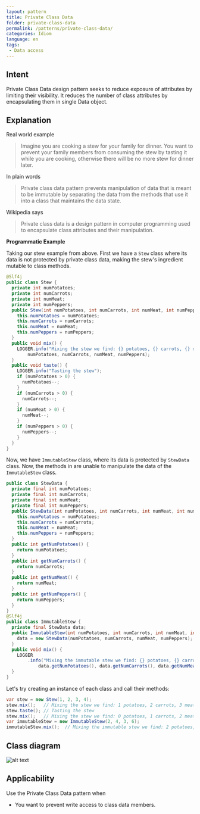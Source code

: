 ```yaml
---
layout: pattern
title: Private Class Data
folder: private-class-data
permalink: /patterns/private-class-data/
categories: Idiom
language: en
tags:
 - Data access
---
```


## Intent

Private Class Data design pattern seeks to reduce exposure of attributes by limiting their 
visibility. It reduces the number of class attributes by encapsulating them in single Data object.

## Explanation

Real world example

> Imagine you are cooking a stew for your family for dinner. You want to prevent your family members 
> from consuming the stew by tasting it while you are cooking, otherwise there will be no more stew 
> for dinner later.

In plain words

> Private class data pattern prevents manipulation of data that is meant to be immutable by 
> separating the data from the methods that use it into a class that maintains the data state.

Wikipedia says

> Private class data is a design pattern in computer programming used to encapsulate class 
> attributes and their manipulation.

**Programmatic Example**

Taking our stew example from above. First we have a `Stew` class where its data is not protected by 
private class data, making the stew's ingredient mutable to class methods. 

```java
@Slf4j
public class Stew {
  private int numPotatoes;
  private int numCarrots;
  private int numMeat;
  private int numPeppers;
  public Stew(int numPotatoes, int numCarrots, int numMeat, int numPeppers) {
    this.numPotatoes = numPotatoes;
    this.numCarrots = numCarrots;
    this.numMeat = numMeat;
    this.numPeppers = numPeppers;
  }
  public void mix() {
    LOGGER.info("Mixing the stew we find: {} potatoes, {} carrots, {} meat and {} peppers",
        numPotatoes, numCarrots, numMeat, numPeppers);
  }
  public void taste() {
    LOGGER.info("Tasting the stew");
    if (numPotatoes > 0) {
      numPotatoes--;
    }
    if (numCarrots > 0) {
      numCarrots--;
    }
    if (numMeat > 0) {
      numMeat--;
    }
    if (numPeppers > 0) {
      numPeppers--;
    }
  }
}
```

Now, we have `ImmutableStew` class, where its data is protected by `StewData` class. Now, the 
methods in are unable to manipulate the data of the `ImmutableStew` class.

```java
public class StewData {
  private final int numPotatoes;
  private final int numCarrots;
  private final int numMeat;
  private final int numPeppers;
  public StewData(int numPotatoes, int numCarrots, int numMeat, int numPeppers) {
    this.numPotatoes = numPotatoes;
    this.numCarrots = numCarrots;
    this.numMeat = numMeat;
    this.numPeppers = numPeppers;
  }
  public int getNumPotatoes() {
    return numPotatoes;
  }
  public int getNumCarrots() {
    return numCarrots;
  }
  public int getNumMeat() {
    return numMeat;
  }
  public int getNumPeppers() {
    return numPeppers;
  }
}
@Slf4j
public class ImmutableStew {
  private final StewData data;
  public ImmutableStew(int numPotatoes, int numCarrots, int numMeat, int numPeppers) {
    data = new StewData(numPotatoes, numCarrots, numMeat, numPeppers);
  }
  public void mix() {
    LOGGER
        .info("Mixing the immutable stew we find: {} potatoes, {} carrots, {} meat and {} peppers",
            data.getNumPotatoes(), data.getNumCarrots(), data.getNumMeat(), data.getNumPeppers());
  }
}
```

Let's try creating an instance of each class and call their methods:

```java
var stew = new Stew(1, 2, 3, 4);
stew.mix();   // Mixing the stew we find: 1 potatoes, 2 carrots, 3 meat and 4 peppers
stew.taste(); // Tasting the stew
stew.mix();   // Mixing the stew we find: 0 potatoes, 1 carrots, 2 meat and 3 peppers
var immutableStew = new ImmutableStew(2, 4, 3, 6);
immutableStew.mix();  // Mixing the immutable stew we find: 2 potatoes, 4 carrots, 3 meat and 6 peppers
```

## Class diagram

![alt text](./etc/private-class-data.png "Private Class Data")

## Applicability

Use the Private Class Data pattern when

* You want to prevent write access to class data members.

